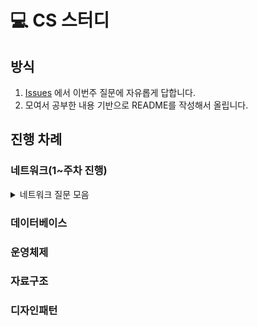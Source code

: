 # 💻 CS 스터디

## 방식
1. [Issues](https://github.com/42GS-Study/2025-CS-Study/issues) 에서 이번주 질문에 자유롭게 답합니다.
2. 모여서 공부한 내용 기반으로 README를 작성해서 올립니다.

## 진행 차례

### 네트워크(1~주차 진행)
<details>
<summary> 네트워크 질문 모음 </summary>
<div markdown="1">
- [컴퓨터 네트워크는 무엇인가요?](https://github.com/42GS-Study/2025-CS-Study/issues/2) <br> 
- [컴퓨터 네트워크에서 데이터를 전송하는 방식에 대해 설명해주세요.] (https://github.com/42GS-Study/2025-CS-Study/issues/2) <br> 
- [프로토콜에 대해서 설명해주세요.](https://github.com/42GS-Study/2025-CS-Study/issues/3) <br> 
- [OSI 7 Layer에 대해서 설명해주세요.](https://github.com/42GS-Study/2025-CS-Study/issues/3) <br> 
- [TCP/IP에 대해서 설명해주세요.](https://github.com/42GS-Study/2025-CS-Study/issues/4) <br> 
- [OSI 7 Layer, TCP/IP 처럼 프로토콜을 계층화하는 이유가 뭘까요?](https://github.com/42GS-Study/2025-CS-Study/issues/4) <br> 
- 컴퓨터 네트워크에서 캡슐화와 비캡슐화에 대해서 설명해주세요. <br> 
- NIC, 리피터, 리피터 허브에 대해서 설명해주세요. <br> 
- 브리지에 대해서 설명해주세요. <br> 
- L2 스위치에 대해서 설명해주세요. <br> 
- 라우터에 대해서 설명해주세요. <br> 
- L3 스위치에 대해서 설명해주세요. <br> 
- L7 스위치에 대해서 설명해주세요. <br> 
- LAN과 WAN에 대해서 설명해주세요. <br> 
- HTTP 프로토콜에 대해서 설명해주세요. <br> 
- HTTP의 요청/응답 모델에 대해 설명해주세요. <br> 
- HTTP 메서드중 GET과 POST의 차이점에 대해 설명해주세요. <br> 
- HTTP 메서드중 PUT과 PATCH의 차이점에 대해 설명해주세요. <br> 
- HTTP 상태 코드가 뭔가요? 알고 있는 상태 코드 몇가지 설명해주세요. <br> 
- HTTP 헤더가 뭘까요? 알고 있는 헤더 몇 가지 설명해주세요. <br> 
- HTTP의 무상태성(Stateless)에 대해서 설명해주세요. <br> 
- HTTP Keep-Alive에 대해서 설명해주세요. <br> 
- HTTP 파이프라이닝에 대해서 설명해주세요. <br> 
- HTTP/1.1, HTTP/2, HTTP/3 각각의 특징에 대해 설명해주세요. <br> 
- HTTPS에 대해서 설명해주세요. <br> 
- SSL/TLS이 뭔가요? <br> 
- 대칭키 암호화 방식에 대해 설명해주세요. <br> 
- 비대칭키(공개키) 암호화 방식에 대해서 설명해주세요. <br> 
- 전자 서명에 대해서 설명해주세요. <br> 
- HTTPS 암호화 과정에 대해 설명해주세요. (SSL Handshake의 동작 과정을 설명해 주세요.) <br> 
- DNS가 뭔가요? <br> 
- DNS 작동 방식에 대해 설명해주세요. <br> 
- DNS 질의 종류에 대해 설명해주세요. <br> 
- DNS 서버에게 IP 주소를 요청할 때, 왜 UDP를 사용하나요? <br> 
- DNS 레코드가 무엇인가요? <br> 
- 쿠키와 세션에 대해서 설명해주세요. <br> 
- JWT ****토큰에 대해서 설명해주세요. <br> 
- SOP와 CORS에 대해서 설명해주세요. <br> 
- REST에 대해서 설명해주세요. Restful API는 뭘까요? <br> 
- REST 제약 조건에 대해 설명해주세요. <br> 
- URL, URI, URN 차이가 뭘까요? <br> 
- XSS 공격이 무엇이고, 방어하는 방법을 설명해주세요. <br> 
- CSRF 공격이 무엇이고, 방어하는 방법을 설명해주세요. <br> 
- SQL Injection 공격이 무엇이고, 방어하는 방법을 설명해주세요. <br> 
- 웹 캐시에 대해 설명해주세요. <br> 
- 프록시 서버에 대해서 설명해주세요. <br> 
- 포워드 프록시에 대해서 설명해주세요. <br> 
- 리버스 프록시에 대해서 설명해주세요. <br> 
- L7 로드 밸런서에 대해서 설명해주세요. <br> 
- 커넥션 타임아웃과 리드 타임아웃에 대해 설명해주세요. <br> 
- UDP에 대해 설명해주세요. <br> 
- UDP의 장단점을 설명해주세요.  <br> 
- UDP 체크섬의 대해 설명해주세요. <br> 
- 전송후 대기 프로토콜이 뭘까요? <br> 
- 파이프라인 프로토콜이 뭘까요? <br> 
- TCP에 대해 설명해주세요. <br> 
- 3way handshake에 대해 설명해주세요. <br> 
- 4way handshake에 대해 설명해주세요. <br> 
- TCP 빠른 재전송에 대해 설명해주세요. <br> 
- Congestion control에 대해 설명해주세요. <br> 
- Flow control에 대해 설명해주세요. <br> 
- IP주소에 대해서 설명해주세요. <br> 
- IPV4와 IPV6는 어떤 차이점이 있을까요? <br> 
- 서브넷과 서브넷 마스크에 대해 설명해주세요. <br> 
- 라우팅이 뭘까요? <br> 
- Public IP와 Private IP 차이는 뭘까요? <br> 
- 라우팅 프로토콜에 대해서 설명해주세요. <br> 
- IP는 어떻게 할당될까요? <br> 
- NAT가 뭘까요? <br> 
- ICMP가 뭘까요? <br> 
</div>
</details>


### 데이터베이스
### 운영체제
### 자료구조
### 디자인패턴

